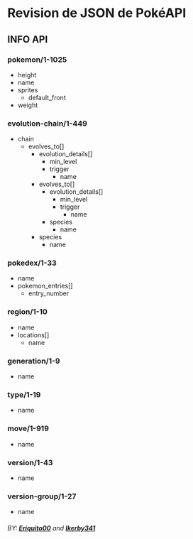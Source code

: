 # Revision de JSON de PokéAPI 

## INFO API

### pokemon/1-1025
- height
- name
- sprites
    - default_front
- weight

### evolution-chain/1-449
- chain
    - evolves_to[]
        - evolution_details[]
            - min_level
            - trigger
                - name
        - evolves_to[]
            - evolution_details[]
                - min_level
                - trigger
                    - name
            - species
                - name
        - species
            - name

### pokedex/1-33
- name
- pokemon_entries[]
    - entry_number

### region/1-10
- name
- locations[]
    - name

### generation/1-9
- name

### type/1-19
- name

### move/1-919
- name

### version/1-43
- name

### version-group/1-27
- name

###### BY: **[Eriquito00](https://github.com/Eriquito00)** and **[Ikerby341](https://github.com/Ikerby341)**
